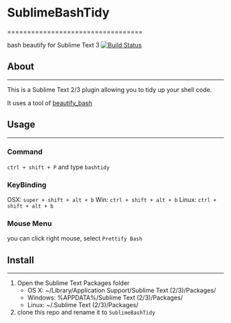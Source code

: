 # SublimeBashTidy
==================================

bash beautify for Sublime Text 3
[![Build Status](https://travis-ci.org/joysboy/SublimeBashTidy.png)](https://travis-ci.org/joysboy/SublimeBashTidy)

## About
--------

This is a Sublime Text 2/3 plugin allowing you to tidy up your shell code.

It uses a tool of [beautify_bash](https://github.com/ewiger/beautify_bash)

## Usage
--------

### Command

`ctrl + shift + P` and type `bashtidy`

### KeyBinding

OSX: `super + shift + alt + b`
Win: `ctrl + shift + alt + b`
Linux: `ctrl + shift + alt + b`

### Mouse Menu

you can click right mouse, select `Prettify Bash`

## Install
--------

1. Open the Sublime Text Packages folder
    - OS X: ~/Library/Application Support/Sublime Text (2/3)/Packages/
    - Windows: %APPDATA%/Sublime Text (2/3)/Packages/
    - Linux: ~/.Sublime Text (2/3)/Packages/
2. clone this repo and rename it to `SublimeBashTidy`
